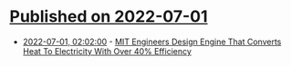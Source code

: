 # [Published on 2022-07-01](index.md)

* [2022-07-01, 02:02:00](https://hardware.slashdot.org/story/22/06/30/2146218/mit-engineers-design-engine-that-converts-heat-to-electricity-with-over-40-efficiency?utm_source=rss1.0mainlinkanon&utm_medium=feed) - [MIT Engineers Design Engine That Converts Heat To Electricity With Over 40% Efficiency](https://hardware.slashdot.org/story/22/06/30/2146218/mit-engineers-design-engine-that-converts-heat-to-electricity-with-over-40-efficiency?utm_source=rss1.0mainlinkanon&utm_medium=feed)
